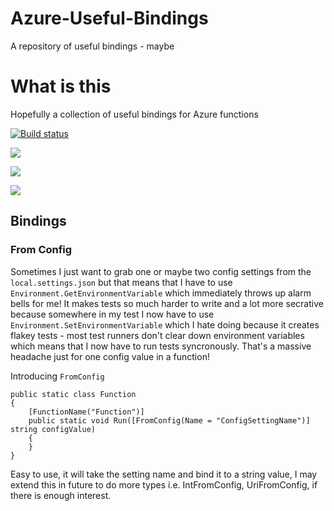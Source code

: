 # Azure-Useful-Bindings
A repository of useful bindings - maybe 

# What is this
Hopefully a collection of useful bindings for Azure functions

[![Build status](https://dev.azure.com/markdaviesesendex/AzureThings/_apis/build/status/AzureThings-ASP.NET%20Core-CI)](https://dev.azure.com/markdaviesesendex/AzureThings/_build/latest?definitionId=2)

![](https://img.shields.io/github/last-commit/MarkDaviesEsendex/Azure-Useful-Bindings.svg)

[![](https://img.shields.io/nuget/v/Bindings.Azure.WebJobs.Extensions.UsefulBindings.svg)](https://www.nuget.org/packages/Bindings.Azure.WebJobs.Extensions.UsefulBindings/)

[![](https://img.shields.io/nuget/dt/Bindings.Azure.WebJobs.Extensions.UsefulBindings.svg)](https://www.nuget.org/packages/Bindings.Azure.WebJobs.Extensions.UsefulBindings/)


## Bindings

### From Config
Sometimes I just want to grab one or maybe two config settings from the `local.settings.json` but that means that I have to use `Environment.GetEnvironmentVariable` which immediately throws up alarm bells for me! It makes tests so much harder to write and a lot more secrative because somewhere in my test I now have to use `Environment.SetEnvironmentVariable` which I hate doing because it creates flakey tests - most test runners don't clear down environment variables which means that I now have to run tests syncronously. That's a massive headache just for one config value in a function!

Introducing `FromConfig`

```
public static class Function
{
    [FunctionName("Function")]
    public static void Run([FromConfig(Name = "ConfigSettingName")] string configValue)
    {
    }
}
```

Easy to use, it will take the setting name and bind it to a string value, I may extend this in future to do more types i.e. IntFromConfig, UriFromConfig, if there is enough interest.

